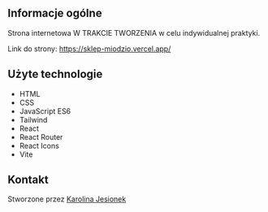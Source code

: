 ## Informacje ogólne
Strona internetowa W TRAKCIE TWORZENIA w celu indywidualnej praktyki.

Link do strony: https://sklep-miodzio.vercel.app/

## Użyte technologie
* HTML
* CSS
* JavaScript ES6
* Tailwind
* React
* React Router
* React Icons
* Vite

## Kontakt
Stworzone przez [Karolina Jesionek](mailto:karolina.anna.jesionek@gmail.com) 
